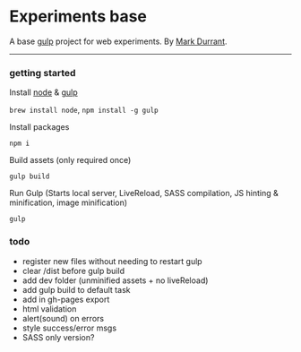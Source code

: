 # Experiments base

A base [gulp](http://gulpjs.com/) project for web experiments. By [Mark Durrant](https://twitter.com/m6_d6).

* * *

### getting started

Install [node](http://nodejs.org/) & [gulp](http://gulpjs.com/)

`brew install node`, `npm install -g gulp`

Install packages

`npm i`

Build assets (only required once)

`gulp build`

Run Gulp
(Starts local server, LiveReload, SASS compilation, JS hinting & minification, image minification)

`gulp`

### todo
* register new files without needing to restart gulp
* clear /dist before gulp build
* add dev folder (unminified assets + no liveReload)
* add gulp build to default task 
* add in gh-pages export
* html validation
* alert(sound) on errors
* style success/error msgs
* SASS only version?